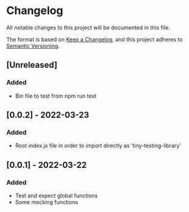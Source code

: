 # Changelog

All notable changes to this project will be documented in this file.

The format is based on [Keep a Changelog](https://keepachangelog.com/en/1.0.0/),
and this project adheres to [Semantic Versioning](https://semver.org/spec/v2.0.0.html).

## [Unreleased]

### Added

- Bin file to test from npm run test

## [0.0.2] - 2022-03-23

### Added

- Root index.js file in order to import directly as 'tiny-testing-library'

## [0.0.1] - 2022-03-22

### Added

- Test and expect global functions
- Some mocking functions
